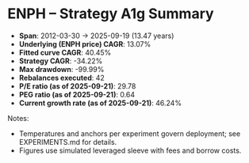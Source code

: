 # ENPH – Strategy A1g Summary

- **Span**: 2012-03-30 → 2025-09-19 (13.47 years)
- **Underlying (ENPH price) CAGR**: 13.07%
- **Fitted curve CAGR**: 40.45%
- **Strategy CAGR**: -34.22%
- **Max drawdown**: -99.99%
- **Rebalances executed**: 42
- **P/E ratio (as of 2025-09-21)**: 29.78
- **PEG ratio (as of 2025-09-21)**: 0.64
- **Current growth rate (as of 2025-09-21)**: 46.24%

Notes:

- Temperatures and anchors per experiment govern deployment; see EXPERIMENTS.md for details.
- Figures use simulated leveraged sleeve with fees and borrow costs.


